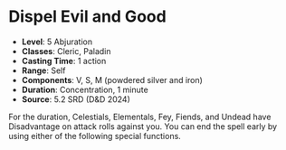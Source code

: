 # Dispel Evil and Good

- **Level**: 5 Abjuration
- **Classes**: Cleric, Paladin
- **Casting Time**: 1 action
- **Range**: Self
- **Components**: V, S, M (powdered silver and iron)
- **Duration**: Concentration, 1 minute
- **Source**: 5.2 SRD (D&D 2024)

For the duration, Celestials, Elementals, Fey, Fiends, and Undead have Disadvantage on attack rolls against you. You can end the spell early by using either of the following special functions.

